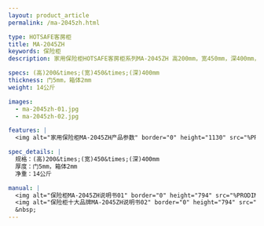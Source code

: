 ```yaml
---
layout: product_article
permalink: /ma-2045zh.html

type: HOTSAFE客房柜
title: MA-2045ZH
keywords: 保险柜
description: 家用保险柜HOTSAFE客房柜系列MA-2045ZH 高200mm，宽450mm，深400mm，可选择配搭管理/应急钥匙，红外线遥控器。

specs: (高)200&times;(宽)450&times;(深)400mm
thickness: 门5mm，箱体2mm
weight: 14公斤

images:
  - ma-2045zh-01.jpg
  - ma-2045zh-02.jpg

features: |
  <img alt="家用保险柜MA-2045ZH产品参数" border="0" height="1130" src="%PRODIMGS%/twcps1.jpg" width="538" />

spec_details: |
  规格：(高)200&times;(宽)450&times;(深)400mm  
  厚度：门5mm，箱体2mm  
  净重：14公斤

manual: |
  <img alt="保险柜MA-2045ZH说明书01" border="0" height="794" src="%PRODIMGS%/ma2045zh-sm01.jpg" width="538" />
  <img alt="保险柜十大品牌MA-2045ZH说明书02" border="0" height="794" src="%PRODIMGS%/ma2045zh-sm02.jpg" width="538" />
  &nbsp;
---
```

